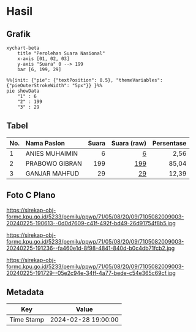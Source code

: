 # Hasil

## Grafik

```mermaid
xychart-beta
    title "Perolehan Suara Nasional"
    x-axis [01, 02, 03]
    y-axis "Suara" 0 --> 199
    bar [6, 199, 29]
```

```mermaid
%%{init: {"pie": {"textPosition": 0.5}, "themeVariables": {"pieOuterStrokeWidth": "5px"}} }%%
pie showData
    "1" : 6
    "2" : 199
    "3" : 29
```

## Tabel

| No. | Nama Paslon    | Suara | Suara (raw) | Persentase |
|:--- |:-------------- | -----:| -----------:| ----------:|
| 1   | ANIES MUHAIMIN | 6     | [6][p-1]    | 2,56       |
| 2   | PRABOWO GIBRAN | 199   | [199][p-2]  | 85,04      |
| 3   | GANJAR MAHFUD  | 29    | [29][p-3]   | 12,39      |


[p-1]: https://github.com/gigit-pemilu/pemilu-2024/blob/main/pilpres/hitung-suara/sub/71-sulawesi-utara/sub/05-minahasa-selatan/sub/08-sinonsayang/sub/2009-durian/sub/003-tps/sub/paslon-1.txt
[p-2]: https://github.com/gigit-pemilu/pemilu-2024/blob/main/pilpres/hitung-suara/sub/71-sulawesi-utara/sub/05-minahasa-selatan/sub/08-sinonsayang/sub/2009-durian/sub/003-tps/sub/paslon-2.txt
[p-3]: https://github.com/gigit-pemilu/pemilu-2024/blob/main/pilpres/hitung-suara/sub/71-sulawesi-utara/sub/05-minahasa-selatan/sub/08-sinonsayang/sub/2009-durian/sub/003-tps/sub/paslon-3.txt

## Foto C Plano

https://sirekap-obj-formc.kpu.go.id/5233/pemilu/ppwp/71/05/08/20/09/7105082009003-20240225-190613--0d0d7609-c41f-492f-bd49-26d91754f8b5.jpg

https://sirekap-obj-formc.kpu.go.id/5233/pemilu/ppwp/71/05/08/20/09/7105082009003-20240225-191236--fa460e1d-8f98-4841-840d-b0c4db71fcb2.jpg

https://sirekap-obj-formc.kpu.go.id/5233/pemilu/ppwp/71/05/08/20/09/7105082009003-20240225-191729--05e2c94e-34ff-4a77-bede-c54e365c69cf.jpg


## Metadata

| Key        | Value               |
| ---------- | ------------------- |
| Time Stamp | 2024-02-28 19:00:00 |




